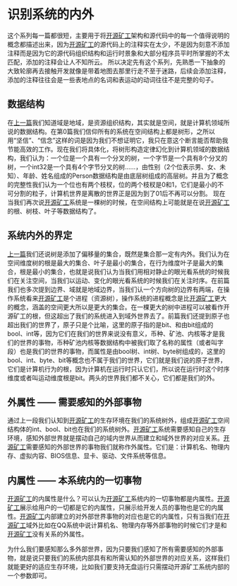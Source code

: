 # 识别系统的内外

这个系列每一篇都很短，主要用于将[开源矿工](https://github.com/ntminer/NtMiner)架构和源代码中的每一个值得说明的概念都描述出来，因为[开源矿工](https://github.com/ntminer/NtMiner)的源代码上的注释实在太少，不是因为刻意不添加注释而是因为它的源代码组织结构和运行时景象和大部分程序员平时所掌握的不太匹配，添加的注释会让人不知所云。
所以决定先有这个系列，先熟悉一下抽象的大致轮廓再去接触开发就像是带着地图去那里行走不至于迷路，后续会添加注释，添加的注释往往会是一些表地点的名词和表运动的动词往往不是完整的句子。

## 数据结构
在[上一篇](NTMiner1.md)我们知道域是地域，是资源组织结构，其实就是空间，就是计算机领域所说的数据结构。在第0篇我们信仰所有的系统在空间结构上都是树形，之所以用“坚信”、“信念”这样的词是因为我们不想证明它，我只在意这个断言能否帮助我节能高效的工作。现在我们将具体化，将树形构造定律幻化到计算机领域的数据结构，我们认为：一个位是一个具有一个分叉的树，一个字节是一个具有8个分叉的树，一个int32是一个具有4个字节分叉的树……，由性别（2个位表示男、女、未知）、年龄、姓名组成的Person数据结构是由底层树组成的高层树。并且为了概念的完整性我们认为一个位也有两个枝杈，位的两个枝杈是0和1，它们是最小的不可分割的粒子，计算机世界是离散的世界正是因为到了01后不再可以分割。
现在当我们再次说[开源矿工](https://github.com/ntminer/NtMiner)系统是一棵树的时候，在空间结构上可能就是在说[开源矿工](https://github.com/ntminer/NtMiner)的根、树枝、叶子等数据结构了。

## 系统内外的界定
[上一篇](NTMiner1.md)我们还说树是添加了偏移量的集合，既然是集合那一定有内外。我们认为在空间维度树的根是最大的集合、叶子是最小的集合，在行为维度叶子是最大的集合，根是最小的集合，也就是说我们认为当我们用相对静止的眼光看系统的时候我们在关注空间，当我们以运动、变化的眼光看系统的时候我们在关注时序。在前篇我们也多次提到边界、域就是地域边界，当我们认一个方向树的边界有两端，在操作系统看来[开源矿工](https://github.com/ntminer/NtMiner)是个进程（资源树），操作系统的进程概念是比[开源矿工](https://github.com/ntminer/NtMiner)更大的概念，涵盖的空间更大所以是更大的集合。在一棵更大的树中进程可以被看作开源矿工的根，但这超出了我们的系统进入到域外世界去了。前篇我们还提到原子也超出我们的世界了，原子只是个比喻，这里的原子指的是bit、和由bit组成的bool、int等，因为它们在我们的世界来说没有意义，币种、矿池、内核等才是我们的世界的事物，币种矿池内核等数据结构中被我们取了名称的属性（或者叫字段）也是我们的世界的事物，而属性是由bool树、int树、byte树组成的，这里的bool、int、byte、bit等概念也不属于我们的世界，它们就是我们说的原子世界，它们是计算机行为的根，因为计算机在运行时只认它们，所以说在运行时这个时序维度或者叫运动维度根是bit。两头的世界我们都不关心，它们都是我们的外。

## 外属性 —— 需要感知的外部事物
通过上一段我们认知到[开源矿工](https://github.com/ntminer/NtMiner)的生存环境在我们的系统树外，组成[开源矿工](https://github.com/ntminer/NtMiner)空间结构体的int、bool、bit也在我们的系统树外。[开源矿工](https://github.com/ntminer/NtMiner)系统需要感知自己的生存环境，感知外部世界就是摆动自己的域内世界从而建立和域外世界的对应关系。[开源矿工](https://github.com/ntminer/NtMiner)需要感知的外部世界的事物我们就称作外属性。它们是：计算机名、物理内存、虚拟内容、BIOS信息、显卡、驱动、文件系统等信息。
## 内属性 —— 本系统内的一切事物
[开源矿工](https://github.com/ntminer/NtMiner)的内属性是什么？可以认为[开源矿工](https://github.com/ntminer/NtMiner)系统内的一切事物都是内属性。[开源矿工](https://github.com/ntminer/NtMiner)展示给用户的一切都是它的内属性，只展示给开发人员的事物也是它的内属性。[开源矿工](https://github.com/ntminer/NtMiner)内部建立的对外部世界事物的对应也是它的内属性，只有当我们在[开源矿工](https://github.com/ntminer/NtMiner)域外比如在QQ系统中说计算机名、物理内存等外部事物的时候它们才是和[开源矿工](https://github.com/ntminer/NtMiner)没有关系的外属性。

为什么我们要感知那么多外部世界，因为只要我们感知了所有需要感知的外部事物，就是说只要我们的系统内部具有和所需认知的外部世界的对应关系，这样我们就能更好的适应生存环境，比如我们要支持无盘运行只需摆动开源矿工系统内部的一个参数即可。